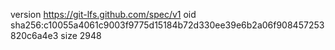 version https://git-lfs.github.com/spec/v1
oid sha256:c10055a4061c9003f9775d15184b72d330ee39e6b2a06f908457253820c6a4e3
size 2948
